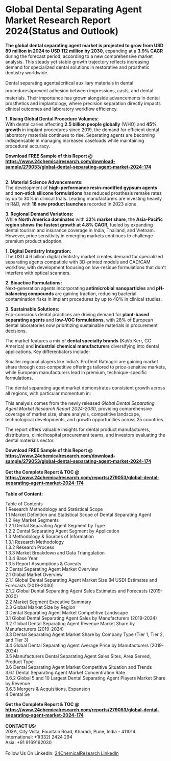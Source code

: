 <h1>Global Dental Separating Agent Market Research Report 2024(Status and Outlook)</h1><p><strong>The global dental separating agent market is projected to grow from USD 89 million in 2024 to USD 112 million by 2030</strong>, expanding at a <strong>3.9% CAGR</strong> during the forecast period, according to a new comprehensive market analysis. This steady yet stable growth trajectory reflects increasing demand for specialized dental solutions in restorative and prosthetic dentistry worldwide.</p><p>Dental separating agentsâcritical auxiliary materials in dental proceduresâprevent adhesion between impressions, casts, and dental materials. Their importance has grown alongside advancements in dental prosthetics and implantology, where precision separation directly impacts clinical outcomes and laboratory workflow efficiency.</p><p><strong>1. Rising Global Dental Procedure Volumes:</strong><br>
With dental caries affecting <strong>2.5 billion people globally</strong> (WHO) and <strong>45% growth</strong> in implant procedures since 2019, the demand for efficient dental laboratory materials continues to rise. Separating agents are becoming indispensable in managing increased caseloads while maintaining procedural accuracy.</p><div><b>Download FREE Sample of this Report @ 
            <a href="https://www.24chemicalresearch.com/download-sample/279053/global-dental-separating-agent-market-2024-174">
            https://www.24chemicalresearch.com/download-sample/279053/global-dental-separating-agent-market-2024-174</a></b></div><br><p><strong>2. Material Science Advancements:</strong><br>
The development of <strong>high-performance resin-modified gypsum agents</strong> and <strong>non-stick silicone formulations</strong> has reduced prosthesis remake rates by up to 30% in clinical trials. Leading manufacturers are investing heavily in R&amp;D, with <strong>18 new product launches</strong> recorded in 2023 alone.</p><p><strong>3. Regional Demand Variations:</strong><br>
While <strong>North America dominates</strong> with <strong>32% market share</strong>, the <strong>Asia-Pacific region shows the fastest growth at 4.8% CAGR</strong>, fueled by expanding dental tourism and insurance coverage in India, Thailand, and Vietnam. However, price sensitivity in emerging markets continues to challenge premium product adoption.</p><p><strong>1. Digital Dentistry Integration:</strong><br>
The USD 4.6 billion digital dentistry market creates demand for specialized separating agents compatible with 3D-printed models and CAD/CAM workflow, with development focusing on low-residue formulations that don't interfere with optical scanners.</p><p><strong>2. Bioactive Formulations:</strong><br>
Next-generation agents incorporating <strong>antimicrobial nanoparticles</strong> and <strong>pH-balancing compounds</strong> are gaining traction, reducing bacterial contamination risks in implant procedures by up to 40% in clinical studies.</p><p><strong>3. Sustainable Solutions:</strong><br>
Eco-conscious dental practices are driving demand for <strong>plant-based separating agents</strong> and <strong>low-VOC formulations</strong>, with 28% of European dental laboratories now prioritizing sustainable materials in procurement decisions.</p><p>The market features a mix of <strong>dental specialty brands</strong> (KaVo Kerr, GC America) and <strong>industrial chemical manufacturers</strong> diversifying into dental applications. Key differentiators include:</p><p>Smaller regional players like India's ProDent Ratnagiri are gaining market share through cost-competitive offerings tailored to price-sensitive markets, while European manufacturers lead in premium, technique-specific formulations.</p><p>The dental separating agent market demonstrates consistent growth across all regions, with particular momentum in:</p><p>This analysis comes from the newly released <em>Global Dental Separating Agent Market Research Report 2024-2030</em>, providing comprehensive coverage of market size, share analysis, competitive landscape, technological developments, and growth opportunities across 25 countries.</p><p>The report offers valuable insights for dental product manufacturers, distributors, clinic/hospital procurement teams, and investors evaluating the dental materials sector.</p><div><b>Download FREE Sample of this Report @ 
            <a href="https://www.24chemicalresearch.com/download-sample/279053/global-dental-separating-agent-market-2024-174">
            https://www.24chemicalresearch.com/download-sample/279053/global-dental-separating-agent-market-2024-174</a></b></div><br><div><b>Get the Complete Report & TOC @ 
            <a href="https://www.24chemicalresearch.com/reports/279053/global-dental-separating-agent-market-2024-174">
            https://www.24chemicalresearch.com/reports/279053/global-dental-separating-agent-market-2024-174</a></b></div><br>
            <b>Table of Content:</b><p>Table of Contents<br />
 1 Research Methodology and Statistical Scope<br />
 1.1 Market Definition and Statistical Scope of Dental Separating Agent<br />
 1.2 Key Market Segments<br />
 1.2.1 Dental Separating Agent Segment by Type<br />
 1.2.2 Dental Separating Agent Segment by Application<br />
 1.3 Methodology & Sources of Information<br />
 1.3.1 Research Methodology<br />
 1.3.2 Research Process<br />
 1.3.3 Market Breakdown and Data Triangulation<br />
 1.3.4 Base Year<br />
 1.3.5 Report Assumptions & Caveats<br />
 2 Dental Separating Agent Market Overview<br />
 2.1 Global Market Overview<br />
 2.1.1 Global Dental Separating Agent Market Size (M USD) Estimates and Forecasts (2019-2030)<br />
 2.1.2 Global Dental Separating Agent Sales Estimates and Forecasts (2019-2030)<br />
 2.2 Market Segment Executive Summary<br />
 2.3 Global Market Size by Region<br />
 3 Dental Separating Agent Market Competitive Landscape<br />
 3.1 Global Dental Separating Agent Sales by Manufacturers (2019-2024)<br />
 3.2 Global Dental Separating Agent Revenue Market Share by Manufacturers (2019-2024)<br />
 3.3 Dental Separating Agent Market Share by Company Type (Tier 1, Tier 2, and Tier 3)<br />
 3.4 Global Dental Separating Agent Average Price by Manufacturers (2019-2024)<br />
 3.5 Manufacturers Dental Separating Agent Sales Sites, Area Served, Product Type<br />
 3.6 Dental Separating Agent Market Competitive Situation and Trends<br />
 3.6.1 Dental Separating Agent Market Concentration Rate<br />
 3.6.2 Global 5 and 10 Largest Dental Separating Agent Players Market Share by Revenue<br />
 3.6.3 Mergers & Acquisitions, Expansion<br />
 4 Dental Se</p><div><b>Get the Complete Report & TOC @ 
            <a href="https://www.24chemicalresearch.com/reports/279053/global-dental-separating-agent-market-2024-174">
            https://www.24chemicalresearch.com/reports/279053/global-dental-separating-agent-market-2024-174</a></b></div><br><b>CONTACT US:</b><br>
            203A, City Vista, Fountain Road, Kharadi, Pune, India - 411014<br>
            International: +1(332) 2424 294<br>
            Asia: +91 9169162030 <br><br>
            Follow Us On LinkedIn: <a href="https://www.linkedin.com/company/24chemicalresearch/">24ChemicalResearch LinkedIn</a>